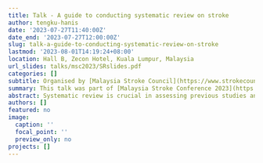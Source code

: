 ```yaml
---
title: Talk - A guide to conducting systematic review on stroke
author: tengku-hanis
date: '2023-07-27T11:40:00Z'
date_end: '2023-07-27T12:00:00Z'
slug: talk-a-guide-to-conducting-systematic-review-on-stroke
lastmod: '2023-08-01T14:19:24+08:00'
location: Hall B, Zecon Hotel, Kuala Lumpur, Malaysia
url_slides: talks/msc2023/SRslides.pdf
categories: []
subtitle: Organised by [Malaysia Stroke Council](https://www.strokecouncil.org/)
summary: This talk was part of [Malaysia Stroke Conference 2023](https://strokeconference.com.my/index.php) organised by [Malaysia Stroke Council](https://www.strokecouncil.org/).
abstract: Systematic review is crucial in assessing previous studies and research done on stroke. This talk covered a step by step on conducting a systematic review.
authors: []
featured: no
image:
  caption: ''
  focal_point: ''
  preview_only: no
projects: []
---
```

